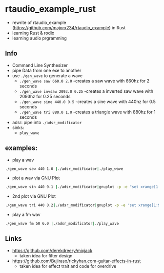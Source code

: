 # rtaudio_example_rust
- rewrite of rtaudio_example (https://github.com/majorx234/rtaudio_example) in Rust
- learning Rust & rodio
- learning audio prgramming 

## Info
- Command Line Synthesizer
- pipe Data from one exe to another
- use `./gen_wave` to generate a wave
  - `./gen_wave saw 660.0 2.0` -creates a saw wave with 660hz for 2 seconds
  - `./gen_wave invsaw 2093.0 0.25` -creates a inverted saw wave with 2093hz for 0.25 seconds  
  - `./gen_wave sine 440.0 0.5` -creates a sine wave with 440hz for 0.5 seconds
  - `./gen_wave tri 880.0 1.0` -creates a triangle wave with 880hz for 1 seconds
- adsr: pipe into `./adsr_modificator`
- sinks:
  - `play_wave`

## examples:
- play a wav
```bash
./gen_wave saw 440 1.0 |./adsr_modificator|./play_wave
```
- plot a wav via GNU Plot
```bash
./gen_wave sin 440 0.1 |./adsr_modificator|gnuplot -p -e "set xrange[1:4800]; plot '-' "
```
- 2nd plot via GNU Plot
```bash
./gen_wave tri 440 0.2|./adsr_modificator|gnuplot -p -e "set xrange[1:9600]; plot '-' "
```
- play a fm wav
```bash
./gen_wave fm 50 6.0 |./adsr_modificator|./play_wave
```

## Links
- https://github.com/derekdreery/mixjack
  - taken idea for filter design
- https://github.com/Bujiraso/rickyhan.com-guitar-effects-in-rust
  - taken idea for effect trait and code for overdrive
